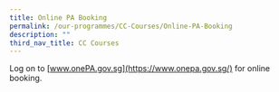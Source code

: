 ```yaml
---
title: Online PA Booking
permalink: /our-programmes/CC-Courses/Online-PA-Booking
description: ""
third_nav_title: CC Courses
---
```

Log on to [www.onePA.gov.sg](https://www.onepa.gov.sg/) for online booking.